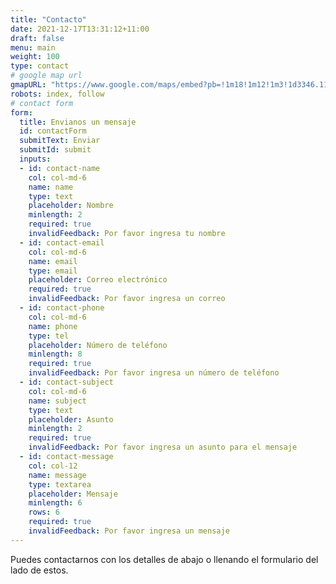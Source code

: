 ```yaml
---
title: "Contacto"
date: 2021-12-17T13:31:12+11:00
draft: false
menu: main
weight: 100
type: contact
# google map url
gmapURL: "https://www.google.com/maps/embed?pb=!1m18!1m12!1m3!1d3346.110857688175!2d-71.51391522543005!3d-33.00085267357085!2m3!1f0!2f0!3f0!3m2!1i1024!2i768!4f13.1!3m3!1m2!1s0x9689dc3993a5414d%3A0x5938125246605ee!2sJuan%20Enrique%20Lira%2043%2C%20Vi%C3%B1a%20del%20Mar%2C%20Valpara%C3%ADso!5e0!3m2!1ses-419!2scl!4v1698874358608!5m2!1ses-419!2scl"
robots: index, follow
# contact form
form:
  title: Envianos un mensaje
  id: contactForm
  submitText: Enviar
  submitId: submit
  inputs:
  - id: contact-name
    col: col-md-6
    name: name
    type: text
    placeholder: Nombre
    minlength: 2
    required: true
    invalidFeedback: Por favor ingresa tu nombre
  - id: contact-email
    col: col-md-6
    name: email
    type: email
    placeholder: Correo electrónico
    required: true
    invalidFeedback: Por favor ingresa un correo
  - id: contact-phone
    col: col-md-6
    name: phone
    type: tel
    placeholder: Número de teléfono
    minlength: 8
    required: true
    invalidFeedback: Por favor ingresa un número de teléfono
  - id: contact-subject
    col: col-md-6
    name: subject
    type: text
    placeholder: Asunto
    minlength: 2
    required: true
    invalidFeedback: Por favor ingresa un asunto para el mensaje
  - id: contact-message
    col: col-12
    name: message
    type: textarea
    placeholder: Mensaje
    minlength: 6
    rows: 6
    required: true
    invalidFeedback: Por favor ingresa un mensaje
---
```

Puedes contactarnos con los detalles de abajo o llenando el formulario del lado de estos.
